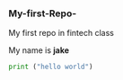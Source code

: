 ### My-first-Repo-
My first repo in fintech class 

My name is **jake**

```python
print ("hello world")
```

